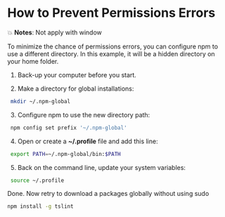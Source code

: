 # How to Prevent Permissions Errors

:boom: **Notes**: Not apply with window

To minimize the chance of permissions errors, you can configure npm to use a different directory. In this example, it will be a hidden directory on your home folder.

1. Back-up your computer before you start.

2. Make a directory for global installations:

```sh
 mkdir ~/.npm-global

```

3. Configure npm to use the new directory path:

```sh
 npm config set prefix '~/.npm-global'

```

4. Open or create a **~/.profile** file and add this line:


```sh
 export PATH=~/.npm-global/bin:$PATH

```

5. Back on the command line, update your system variables:


```sh
 source ~/.profile
```

Done. Now retry to download a packages globally without using sudo

```sh
npm install -g tslint
```

